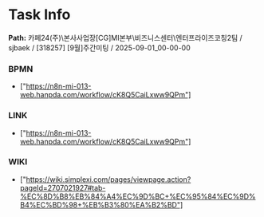 # Task Info

**Path:** 카페24(주)\본사사업장\[CG]MI본부\비즈니스센터\엔터프라이즈코칭2팀 / sjbaek / [318257] [9월]주간미팅 / 2025-09-01_00-00-00

### BPMN
- ["https://n8n-mi-013-web.hanpda.com/workflow/cK8Q5CaiLxww9QPm"]

### LINK
- ["https://n8n-mi-013-web.hanpda.com/workflow/cK8Q5CaiLxww9QPm"]

### WIKI
- ["https://wiki.simplexi.com/pages/viewpage.action?pageId=2707021927#tab-%EC%8D%B8%EB%84%A4%EC%9D%BC+%EC%95%84%EC%9D%B4%EC%BD%98+%EB%B3%80%EA%B2%BD"]

